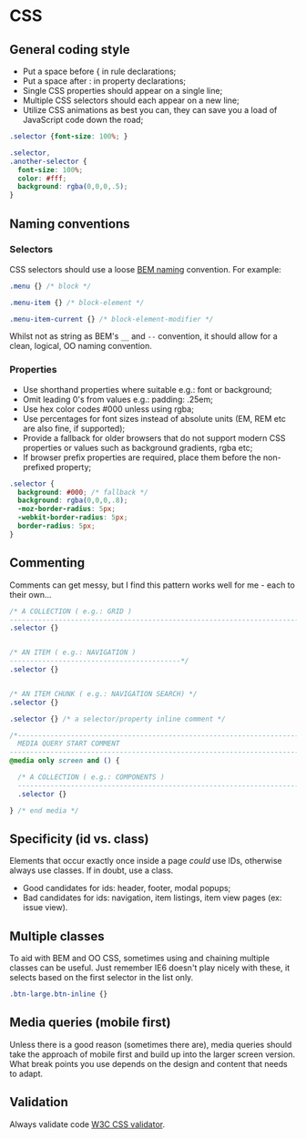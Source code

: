 # CSS

## General coding style

- Put a space before { in rule declarations;
- Put a space after : in property declarations;
- Single CSS properties should appear on a single line;
- Multiple CSS selectors should each appear on a new line;
- Utilize CSS animations as best you can, they can save you a load of JavaScript code down the road;


```css
.selector {font-size: 100%; }
```

```css
.selector,
.another-selector {
  font-size: 100%;
  color: #fff;
  background: rgba(0,0,0,.5);
}
```

## Naming conventions

### Selectors

CSS selectors should use a loose [BEM naming](http://coding.smashingmagazine.com/2012/04/16/a-new-front-end-methodology-bem/) convention. For example:

```css
.menu {} /* block */

.menu-item {} /* block-element */

.menu-item-current {} /* block-element-modifier */
```

Whilst not as string as BEM's `__` and `--` convention, it should allow for a clean, logical, OO naming convention. 

### Properties

- Use shorthand properties where suitable e.g.: font or background;
- Omit leading 0's from values e.g.: padding: .25em;
- Use hex color codes #000 unless using rgba;
- Use percentages for font sizes instead of absolute units (EM, REM etc are also fine, if supported);
- Provide a fallback for older browsers that do not support modern CSS properties or values such as background gradients, rgba etc;
- If browser prefix properties are required, place them before the non-prefixed property;

```css
.selector {
  background: #000; /* fallback */
  background: rgba(0,0,0,.8);
  -moz-border-radius: 5px;
  -webkit-border-radius: 5px;
  border-radius: 5px;
}
```

## Commenting

Comments can get messy, but I find this pattern works well for me - each to their own...

```css
/* A COLLECTION ( e.g.: GRID )
----------------------------------------------------------------------------------*/
.selector {}


/* AN ITEM ( e.g.: NAVIGATION )
------------------------------------------*/
.selector {}


/* AN ITEM CHUNK ( e.g.: NAVIGATION SEARCH) */
.selector {}

.selector {} /* a selector/property inline comment */

/*------------------------------------------------------------------------------------
  MEDIA QUERY START COMMENT
------------------------------------------------------------------------------------*/
@media only screen and () {

  /* A COLLECTION ( e.g.: COMPONENTS )
  ----------------------------------------------------------------------------------*/
  .selector {}

} /* end media */
```

## Specificity (id vs. class)

Elements that occur exactly once inside a page *could* use IDs, otherwise always use classes.
If in doubt, use a class.

- Good candidates for ids: header, footer, modal popups;
- Bad candidates for ids: navigation, item listings, item view pages (ex: issue view).

## Multiple classes

To aid with BEM and OO CSS, sometimes using and chaining multiple classes can be useful.
Just remember IE6 doesn't play nicely with these, it selects based on the first selector in the list only.

```css
.btn-large.btn-inline {}
```

## Media queries (mobile first)

Unless there is a good reason (sometimes there are), media queries should take the approach of mobile first and build up into the larger screen version.
What break points you use depends on the design and content that needs to adapt.

## Validation

Always validate code [W3C CSS validator](http://jigsaw.w3.org/css-validator/).
